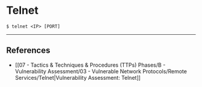 # Telnet

```
$ telnet <IP> [PORT]
```

---
## References

 - [[07 - Tactics & Techniques & Procedures (TTPs) Phases/B - Vulnerability Assessment/03 - Vulnerable Network Protocols/Remote Services/Telnet|Vulnerability Assessment: Telnet]]